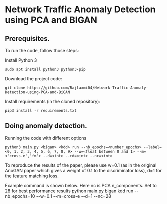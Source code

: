 # Network Traffic Anomaly Detection using PCA and BIGAN


## Prerequisites.
To run the code, follow those steps:

Install Python 3

```
sudo apt install python3 python3-pip
```
Download the project code:

```
git clone https://github.com/Rajlaxmi04/Network-Traffic-Anomaly-Detection-using-PCA-and-BiGAN
```
Install requirements (in the cloned repository):

```
pip3 install -r requirements.txt
```

## Doing anomaly detection.

Running the code with different options

```
python3 main.py <bigan> <kdd> run --nb_epochs=<number_epochs> --label=<0, 1, 2, 3, 4, 5, 6, 7, 8, 9> --w=<float between 0 and 1> --m=<'cross-e','fm'> --d=<int> --rd=<int> --nc=<int>
```
To reproduce the results of the paper, please use w=0.1 (as in the original AnoGAN paper which gives a weight of 0.1 to the discriminator loss), d=1 for the feature matching loss.  

Example command is shown below. Here nc is PCA n_components. Set to 28 for best performance results
python main.py bigan kdd run --nb_epochs=10 --w=0.1 --m=cross-e --d=1 --nc=28
